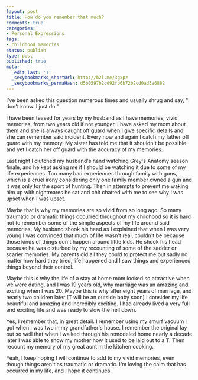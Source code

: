 ```yaml
---
layout: post
title: How do you remember that much?
comments: true
categories:
- Personal Expressions
tags:
- childhood memories
status: publish
type: post
published: true
meta:
  _edit_last: '1'
  _sexybookmarks_shortUrl: http://b2l.me/3gxpz
  _sexybookmarks_permaHash: d5b0597b2c092fb6b72b2cd0ad3a6882
---
```

I've been asked this question numerous times and usually shrug and say, "I don't know.  I just do."  

I have been teased for years by my husband as I have memories, vivid memories, from two years old if not younger.  I have asked my mom about them and she is always caught off guard when I give specific details and she can remember said incident.  Every now and again I catch my father off guard with my memory.  My sister has told me that it shouldn't be possible and yet I catch her off guard with the accuracy of my memories.  

Last night I clutched my husband's hand watching Grey's Anatomy season finale, and he kept asking me if I should be watching it due to some of my life experiences.  Too many bad experiences through family with guns, which is a cruel irony considering only one family member owned a gun and it was only for the sport of hunting.  Then in attempts to prevent me waking him up with nightmares he sat and chit chatted with me to see why I was upset when I was upset.

Maybe that is why my memories are so vivid from so long ago.  So many traumatic or dramatic things occurred throughout my childhood so it is hard not to remember some of the simple aspects of my life around said memories.   My husband shook his head as I explained that when I was very young I was convinced that much of life wasn't real, couldn't be because those kinds of things don't happen around little kids.  He shook his head because he was disturbed by my recounting of some of the sadder or scarier memories.  My parents did all they could to protect me but sadly no matter how hard they tried, life happened and I saw things and experienced things beyond their control.  

Maybe this is why the life of a stay at home mom looked so attractive when we were dating, and I was 19 years old, why marriage was an amazing and exciting when I was 20.  Maybe this is why after eight years of marriage, and nearly two children later (T will be an outside baby soon) I consider my life beautiful and amazing and incredibly exciting.  I had already lived a very full and exciting life and was ready to slow the hell down.

Yes, I remember that, in great detail.  I remember using my smurf vacuum I got when I was two in my grandfather's house.  I remember the original lay out so well that when I walked through his remodeled home nearly a decade later I was able to show my mother how it used to be laid out to a T.  Then recount my memory of my great aunt in the kitchen cooking.  

Yeah, I keep hoping I will continue to add to my vivid memories, even though things  aren't as traumatic or dramatic.  I'm loving the calm that has occurred in my life, and I hope it continues.
